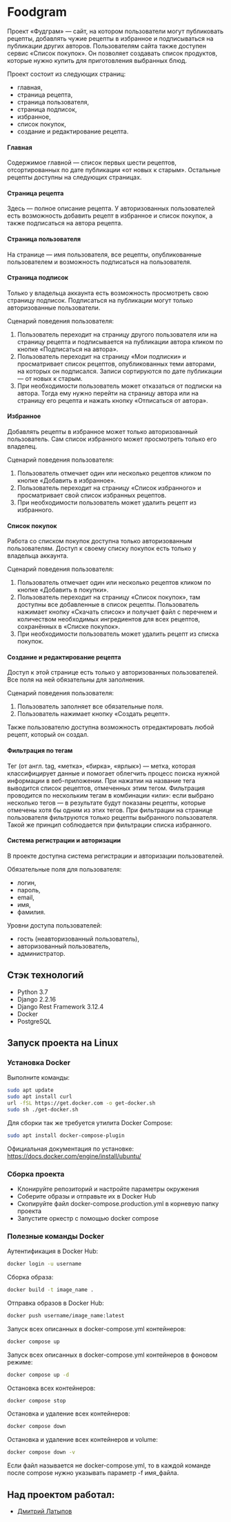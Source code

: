 # Foodgram

Проект «Фудграм» — сайт, на котором пользователи могут публиковать рецепты, добавлять чужие рецепты в избранное и подписываться на публикации других авторов. Пользователям сайта также доступен сервис «Список покупок». Он позволяет создавать список продуктов, которые нужно купить для приготовления выбранных блюд.

Проект состоит из следующих страниц: 
- главная,
- страница рецепта,
- страница пользователя,
- страница подписок,
- избранное,
- список покупок,
- создание и редактирование рецепта.

#### Главная

Содержимое главной — список первых шести рецептов, отсортированных по дате публикации «от новых к старым». Остальные рецепты доступны на следующих страницах.

#### Страница рецепта

Здесь — полное описание рецепта. У авторизованных пользователей есть возможность добавить рецепт в избранное и список покупок, а также подписаться на автора рецепта.

#### Страница пользователя

На странице — имя пользователя, все рецепты, опубликованные пользователем и возможность подписаться на пользователя.

#### Страница подписок

Только у владельца аккаунта есть возможность просмотреть свою страницу подписок. Подписаться на публикации могут только авторизованные пользователи.

Сценарий поведения пользователя:

1. Пользователь переходит на страницу другого пользователя или на страницу рецепта и подписывается на публикации автора кликом по кнопке «Подписаться на автора».
2. Пользователь переходит на страницу «Мои подписки» и просматривает список рецептов, опубликованных теми авторами, на которых он подписался. Записи сортируются по дате публикации — от новых к старым.
3. При необходимости пользователь может отказаться от подписки на автора. Тогда ему нужно перейти на страницу автора или на страницу его рецепта и нажать кнопку «Отписаться от автора».

#### Избранное

Добавлять рецепты в избранное может только авторизованный пользователь. Сам список избранного может просмотреть только его владелец.

Сценарий поведения пользователя:

1. Пользователь отмечает один или несколько рецептов кликом по кнопке «Добавить в избранное».
2. Пользователь переходит на страницу «Список избранного» и просматривает свой список избранных рецептов.
3. При необходимости пользователь может удалить рецепт из избранного.

#### Список покупок

Работа со списком покупок доступна только авторизованным пользователям. Доступ к своему списку покупок есть только у владельца аккаунта.

Сценарий поведения пользователя:

1. Пользователь отмечает один или несколько рецептов кликом по кнопке «Добавить в покупки».
2. Пользователь переходит на страницу «Список покупок», там доступны все добавленные в список рецепты. Пользователь нажимает кнопку «Скачать список» и получает файл с перечнем и количеством необходимых ингредиентов для всех рецептов, сохранённых в «Списке покупок».
3. При необходимости пользователь может удалить рецепт из списка покупок.

#### Создание и редактирование рецепта

Доступ к этой странице есть только у авторизованных пользователей. Все поля на ней обязательны для заполнения.

Сценарий поведения пользователя:

1. Пользователь заполняет все обязательные поля.
2. Пользователь нажимает кнопку «Создать рецепт».

Также пользователю доступна возможность отредактировать любой рецепт, который он создал.

#### Фильтрация по тегам

Тег (от англ. tag, «метка», «бирка», «ярлык») — метка, которая классифицирует данные и помогает облегчить процесс поиска нужной информации в веб-приложении.
При нажатии на название тега выводится список рецептов, отмеченных этим тегом. Фильтрация проводится по нескольким тегам в комбинации «или»: если выбрано несколько тегов — в результате будут показаны рецепты, которые отмечены хотя бы одним из этих тегов.
При фильтрации на странице пользователя фильтруются только рецепты выбранного пользователя. Такой же принцип соблюдается при фильтрации списка избранного.

#### Система регистрации и авторизации

В проекте доступна система регистрации и авторизации пользователей.

Обязательные поля для пользователя:
- логин,
- пароль,
- email,
- имя,
- фамилия.

Уровни доступа пользователей:
- гость (неавторизованный пользователь),
- авторизованный пользователь,
- администратор.

## Стэк технологий
- Python 3.7
- Django 2.2.16
- Django Rest Framework 3.12.4
- Docker
- PostgreSQL


## Запуск проекта на Linux
### Установка Docker
Выполните команды:
```sh
sudo apt update
sudo apt install curl
url -fSL https://get.docker.com -o get-docker.sh 
sudo sh ./get-docker.sh
```
Для сборки так же требуется утилита Docker Compose:
```sh
sudo apt install docker-compose-plugin 
```
Официальная документация по установке: https://docs.docker.com/engine/install/ubuntu/

### Сборка проекта
- Клонируйте репозиторий и настройте параметры окружения
- Соберите образы и отправьте их в Docker Hub
- Скопируйте файл docker-compose.production.yml в корневую папку проекта
- Запустите оркестр с помощью docker compose

### Полезные команды Docker
Аутентификация в Docker Hub:
```sh
docker login -u username 
```
Сборка образа:
```sh
docker build -t image_name . 
```
Отправка образов в Docker Hub:
```sh
docker push username/image_name:latest
```
Запуск всех описанных в docker-compose.yml контейнеров:
```sh
docker compose up
```
Запуск всех описанных в docker-compose.yml контейнеров в фоновом режиме:
```sh
docker compose up -d
```
Остановка всех контейнеров:
```sh
docker compose stop
```
Остановка и удаление всех контейнеров:
```sh
docker compose down
```
Остановка и удаление всех контейнеров и volume:
```sh
docker compose down -v
```
Если файл называется не docker-compose.yml, то в каждой команде после compose нужно
указывать параметр -f имя_файла.

## Над проектом работал:
- [Дмитрий Латыпов](https://github.com/deviator2004)

